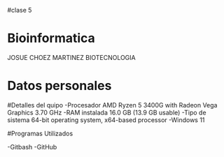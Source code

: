 #clase 5
# Bioinformatica
JOSUE CHOEZ MARTINEZ
BIOTECNOLOGIA

# Datos personales 

#Detalles del quipo 
-Procesador AMD Ryzen 5 3400G with Radeon Vega Graphics 3.70 GHz -RAM instalada 16.0 GB (13.9 GB usable) -Tipo de sistema 64-bit operating system, x64-based processor -Windows 11

#Programas Utilizados 

-Gitbash -GitHub
